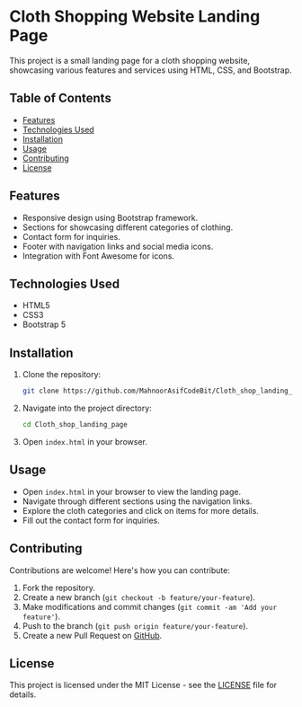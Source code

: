 
# Cloth Shopping Website Landing Page

This project is a small landing page for a cloth shopping website, showcasing various features and services using HTML, CSS, and Bootstrap.

## Table of Contents

- [Features](#features)
- [Technologies Used](#technologies-used)
- [Installation](#installation)
- [Usage](#usage)
- [Contributing](#contributing)
- [License](#license)

## Features

- Responsive design using Bootstrap framework.
- Sections for showcasing different categories of clothing.
- Contact form for inquiries.
- Footer with navigation links and social media icons.
- Integration with Font Awesome for icons.

## Technologies Used

- HTML5
- CSS3
- Bootstrap 5

## Installation

1. Clone the repository:
   ```bash
   git clone https://github.com/MahnoorAsifCodeBit/Cloth_shop_landing_page.git
   ```
2. Navigate into the project directory:
   ```bash
   cd Cloth_shop_landing_page
   ```
3. Open `index.html` in your browser.

## Usage

- Open `index.html` in your browser to view the landing page.
- Navigate through different sections using the navigation links.
- Explore the cloth categories and click on items for more details.
- Fill out the contact form for inquiries.

## Contributing

Contributions are welcome! Here's how you can contribute:
1. Fork the repository.
2. Create a new branch (`git checkout -b feature/your-feature`).
3. Make modifications and commit changes (`git commit -am 'Add your feature'`).
4. Push to the branch (`git push origin feature/your-feature`).
5. Create a new Pull Request on [GitHub](https://github.com/MahnoorAsifCodeBit/Cloth_shop_landing_page/tree/new-branch).

## License

This project is licensed under the MIT License - see the [LICENSE](LICENSE) file for details.

